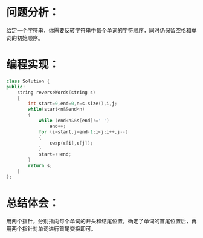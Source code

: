 # 问题分析：
给定一个字符串，你需要反转字符串中每个单词的字符顺序，同时仍保留空格和单词的初始顺序。
# 编程实现：
```C++
class Solution {
public:
    string reverseWords(string s)
    {
        int start=0,end=0,n=s.size(),i,j;
        while(start<n&&end<n) 
        {
            while (end<n&&s[end]!=' ') 
                end++;
            for (i=start,j=end-1;i<j;i++,j--) 
            {
                swap(s[i],s[j]);
            }
            start=++end;
        }
        return s;
    }
};
```
# 总结体会：
用两个指针，分别指向每个单词的开头和结尾位置，确定了单词的首尾位置后，再用两个指针对单词进行首尾交换即可。


